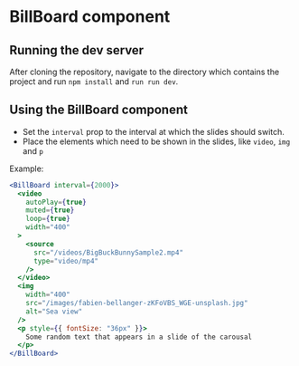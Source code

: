 # BillBoard component

## Running the dev server

After cloning the repository, navigate to the directory which contains the project and run `npm install` and `run run dev`.

## Using the BillBoard component

- Set the `interval` prop to the interval at which the slides should switch.
- Place the elements which need to be shown in the slides, like `video`, `img` and `p`

Example:

```jsx
<BillBoard interval={2000}>
  <video
    autoPlay={true}
    muted={true}
    loop={true}
    width="400"
  >
    <source
      src="/videos/BigBuckBunnySample2.mp4"
      type="video/mp4"
    />
  </video>
  <img
    width="400"
    src="/images/fabien-bellanger-zKFoVBS_WGE-unsplash.jpg"
    alt="Sea view"
  />
  <p style={{ fontSize: "36px" }}>
    Some random text that appears in a slide of the carousal
  </p>
</BillBoard>
```
